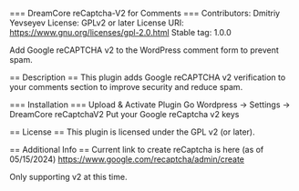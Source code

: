 === DreamCore reCaptcha-V2 for Comments ===
Contributors: Dmitriy Yevseyev
License: GPLv2 or later
License URI: https://www.gnu.org/licenses/gpl-2.0.html
Stable tag: 1.0.0

Add Google reCAPTCHA v2 to the WordPress comment form to prevent spam.

== Description ==
This plugin adds Google reCAPTCHA v2 verification to your comments section to improve security and reduce spam.

=== Installation ===
Upload & Activate Plugin
Go Wordpress -> Settings -> DreamCore reCaptchaV2 
Put your Google reCaptcha v2 keys

== License ==
This plugin is licensed under the GPL v2 (or later).

== Additional Info ==
Current link to create reCaptcha is here (as of 05/15/2024)
https://www.google.com/recaptcha/admin/create

Only supporting v2 at this time.
